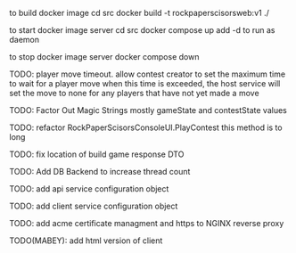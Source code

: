 to build docker image
cd src
docker build -t rockpaperscisorsweb:v1 ./

to start docker image server
cd src
docker compose up
    add -d to run as daemon

to stop docker image server
docker compose down





TODO: player move timeout.
    allow contest creator to set the maximum time to wait for a player move
    when this time is exceeded, the host service will set the move to none for any players that have not yet made a move

TODO:
    Factor Out Magic Strings
    mostly gameState and contestState values

TODO:
    refactor RockPaperScisorsConsoleUI.PlayContest
    this method is to long

TODO:
    fix location of build game response DTO

TODO:
    Add DB Backend to increase thread count

TODO:
    add api service configuration object

TODO:
    add client service configuration object

TODO:
    add acme certificate managment and https to NGINX reverse proxy

TODO(MABEY):
    add html version of client